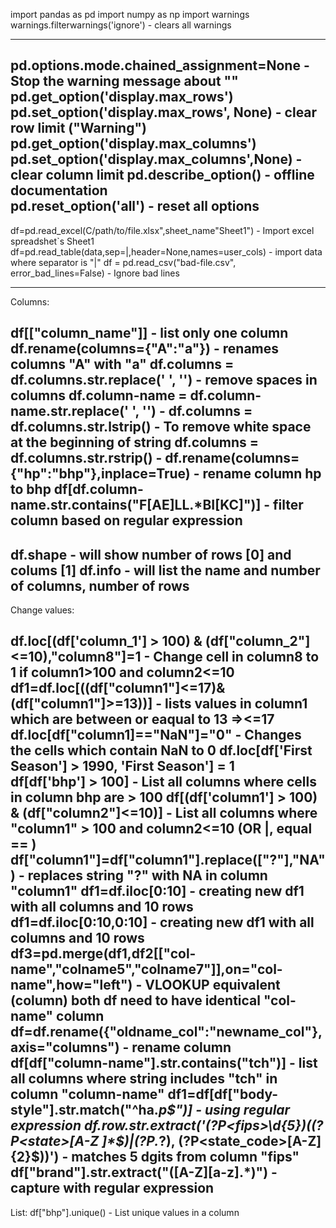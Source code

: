 import pandas as pd
import numpy as np
import warnings
warnings.filterwarnings('ignore') - clears all warnings

------------------------------------------------------------------------------------------------------------------------------
pd.options.mode.chained_assignment=None  - Stop the warning message about ""
pd.get_option('display.max_rows')
pd.set_option('display.max_rows', None) - clear row limit ("Warning")
pd.get_option('display.max_columns')
pd.set_option('display.max_columns',None) - clear column limit
pd.describe_option() -  offline documentation  
pd.reset_option('all') - reset all options
------------------------------------------------------------------------------------------------------------------------------
df=pd.read_excel(C/path/to/file.xlsx",sheet_name"Sheet1") - Import excel spreadshet`s Sheet1
df=pd.read_table(data,sep=|,header=None,names=user_cols) - import data where separator is "|"
df = pd.read_csv("bad-file.csv", error_bad_lines=False)  - Ignore bad lines

------------------------------------------------------------------------------------------------------------------------------
Columns:

df[["column_name"]] - list only one column 
df.rename(columns={"A":"a"}) - renames columns "A" with "a"
df.columns = df.columns.str.replace(' ', '')     - remove spaces in columns
df.column-name = df.column-name.str.replace(' ', '')     - 
df.columns = df.columns.str.lstrip() -  To remove white space at the beginning of string
df.columns = df.columns.str.rstrip() - 
df.rename(columns={"hp":"bhp"},inplace=True) - rename column hp to bhp
df[df.column-name.str.contains("F[AE]LL.*BI[KC]")] - filter column based on regular expression
------------------------------------------------------------------------------------------------------------------------------

df.shape - will show number of rows [0] and colums [1]
df.info                                                      - will list the name and number of columns, number of rows  
------------------------------------------------------------------------------------------------------------------------------
Change values:

df.loc[(df['column_1'] > 100) & (df["column_2"]<=10),"column8"]=1 - Change cell in column8 to 1 if column1>100 and column2<=10
df1=df.loc[((df["column1"]<=17)&(df["column1"]>=13))]  -  lists values in column1 which are between or eaqual to 13 =><=17
df.loc[df["column1]=="NaN"]="0"                           - Changes the cells which contain NaN to 0
df.loc[df['First Season'] > 1990, 'First Season'] = 1    
df[df['bhp'] > 100]                                      - List all columns where cells in column bhp are > 100
df[(df['column1'] > 100) & (df["column2"]<=10)]          - List all columns where "column1" > 100 and column2<=10 (OR |, equal == )
df["column1"]=df["column1"].replace(["?"],"NA")  - replaces string "?" with NA in column "column1"
df1=df.iloc[0:10]  - creating new df1 with all columns and 10 rows
df1=df.iloc[0:10,0:10]  - creating new df1 with all columns and 10 rows
df3=pd.merge(df1,df2[["col-name","colname5","colname7"]],on="col-name",how="left")  - VLOOKUP equivalent (column) both df need to have identical "col-name" column
df=df.rename({"oldname_col":"newname_col"},axis="columns") - rename column 
df[df["column-name"].str.contains("tch")]   - list all columns where string includes "tch" in column "column-name"
df1=df[df["body-style"].str.match("^ha.*p$")] - using regular expression
df.row.str.extract('(?P<fips>\d{5})((?P<state>[A-Z ]*$)|(?P<county>.*?), (?P<state_code>[A-Z]{2}$))') - matches 5 dgits from column "fips"
df["brand"].str.extract("([A-Z][a-z].*)") - capture with regular expression 
------------------------------------------------------------------------------------------------------------------------------
List:
df["bhp"].unique() - List unique values in a column

